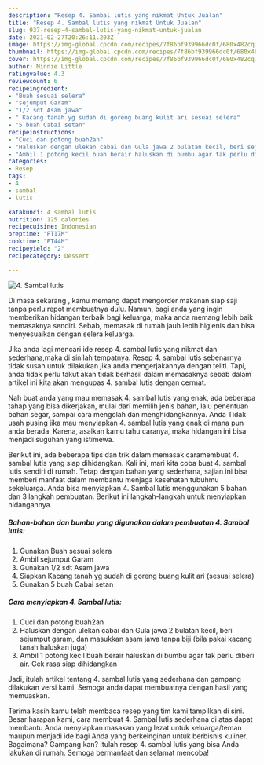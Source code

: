 ```yaml
---
description: "Resep 4. Sambal lutis yang nikmat Untuk Jualan"
title: "Resep 4. Sambal lutis yang nikmat Untuk Jualan"
slug: 937-resep-4-sambal-lutis-yang-nikmat-untuk-jualan
date: 2021-02-27T20:26:11.203Z
image: https://img-global.cpcdn.com/recipes/7f86bf939966dc0f/680x482cq70/4-sambal-lutis-foto-resep-utama.jpg
thumbnail: https://img-global.cpcdn.com/recipes/7f86bf939966dc0f/680x482cq70/4-sambal-lutis-foto-resep-utama.jpg
cover: https://img-global.cpcdn.com/recipes/7f86bf939966dc0f/680x482cq70/4-sambal-lutis-foto-resep-utama.jpg
author: Minnie Little
ratingvalue: 4.3
reviewcount: 6
recipeingredient:
- "Buah sesuai selera"
- "sejumput Garam"
- "1/2 sdt Asam jawa"
- " Kacang tanah yg sudah di goreng buang kulit ari sesuai selera"
- "5 buah Cabai setan"
recipeinstructions:
- "Cuci dan potong buah2an"
- "Haluskan dengan ulekan cabai dan Gula jawa 2 bulatan kecil, beri sejumput garam, dan masukkan asam jawa tanpa biji (bila pakai kacang tanah haluskan juga)"
- "Ambil 1 potong kecil buah berair haluskan di bumbu agar tak perlu diberi air. Cek rasa siap dihidangkan"
categories:
- Resep
tags:
- 4
- sambal
- lutis

katakunci: 4 sambal lutis 
nutrition: 125 calories
recipecuisine: Indonesian
preptime: "PT17M"
cooktime: "PT44M"
recipeyield: "2"
recipecategory: Dessert

---
```



![4. Sambal lutis](https://img-global.cpcdn.com/recipes/7f86bf939966dc0f/680x482cq70/4-sambal-lutis-foto-resep-utama.jpg)

Di masa  sekarang , kamu memang dapat mengorder makanan siap saji tanpa perlu repot membuatnya dulu. Namun, bagi anda yang ingin memberikan hidangan terbaik bagi keluarga, maka anda memang lebih baik memasaknya sendiri. Sebab, memasak di rumah jauh lebih higienis dan bisa menyesuaikan dengan selera keluarga.

Jika anda lagi mencari ide resep 4. sambal lutis yang nikmat dan sederhana,maka di sinilah tempatnya. Resep 4. sambal lutis  sebenarnya tidak susah untuk dilakukan jika anda mengerjakannya dengan teliti. Tapi, anda tidak perlu takut akan tidak berhasil dalam memasaknya 
sebab dalam artikel ini kita akan mengupas 4. sambal lutis dengan cermat.  



Nah buat anda yang mau memasak 4. sambal lutis yang enak, ada beberapa tahap yang bisa dikerjakan, mulai dari memilih jenis bahan, lalu penentuan bahan segar, sampai cara mengolah dan menghidangkannya. Anda Tidak usah pusing jika mau menyiapkan 4. sambal lutis yang enak di mana pun anda berada. Karena, asalkan kamu  tahu caranya, maka hidangan ini bisa menjadi suguhan yang istimewa.

Berikut ini, ada beberapa tips dan trik dalam memasak caramembuat 4. sambal lutis yang siap dihidangkan. Kali ini, mari kita coba buat 4. sambal lutis sendiri di rumah. Tetap dengan bahan yang sederhana, sajian ini bisa memberi manfaat dalam membantu menjaga kesehatan tubuhmu sekeluarga. Anda bisa menyiapkan 4. Sambal lutis menggunakan 5 bahan dan 3 langkah pembuatan. Berikut ini langkah-langkah untuk menyiapkan hidangannya.

<!--inarticleads1-->

##### Bahan-bahan dan bumbu yang digunakan dalam pembuatan 4. Sambal lutis:

1. Gunakan Buah sesuai selera
1. Ambil sejumput Garam
1. Gunakan 1/2 sdt Asam jawa
1. Siapkan  Kacang tanah yg sudah di goreng buang kulit ari (sesuai selera)
1. Gunakan 5 buah Cabai setan




<!--inarticleads2-->

##### Cara menyiapkan 4. Sambal lutis:

1. Cuci dan potong buah2an
1. Haluskan dengan ulekan cabai dan Gula jawa 2 bulatan kecil, beri sejumput garam, dan masukkan asam jawa tanpa biji (bila pakai kacang tanah haluskan juga)
1. Ambil 1 potong kecil buah berair haluskan di bumbu agar tak perlu diberi air. Cek rasa siap dihidangkan




Jadi, itulah artikel tentang  4. sambal lutis  yang sederhana dan gampang dilakukan versi kami. Semoga anda dapat membuatnya dengan hasil yang memuaskan. 

Terima kasih kamu telah membaca resep yang tim kami tampilkan di sini. Besar harapan kami, cara membuat  4. Sambal lutis sederhana di atas dapat membantu Anda menyiapkan masakan yang lezat untuk keluarga/teman maupun menjadi ide bagi Anda yang berkeinginan untuk berbisnis kuliner. Bagaimana? Gampang kan? Itulah resep 4. sambal lutis yang bisa Anda lakukan di rumah. Semoga bermanfaat dan selamat mencoba!

